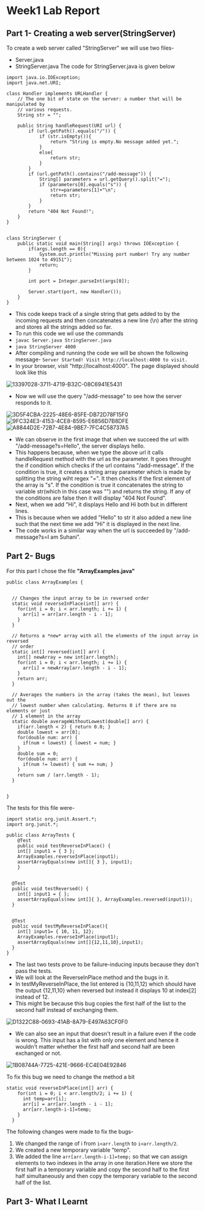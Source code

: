 # Week1 Lab Report

## Part 1- Creating a web server(StringServer)


To create a web server called "StringServer" we will use two files-
- Server.java
- StringServer.java
The code for StringServer.java is given below
```
import java.io.IOException;
import java.net.URI;

class Handler implements URLHandler {
    // The one bit of state on the server: a number that will be manipulated by
    // various requests.
    String str = "";

    public String handleRequest(URI url) {
        if (url.getPath().equals("/")) {
            if (str.isEmpty()){
                return "String is empty.No message added yet.";
            }
            else{
                return str;
            }
        }
        if (url.getPath().contains("/add-message")) {
            String[] parameters = url.getQuery().split("=");
            if (parameters[0].equals("s")) {
                str+=parameters[1]+"\n";
                return str;
            }
        }
        return "404 Not Found!";
    }
}


class StringServer {
    public static void main(String[] args) throws IOException {
        if(args.length == 0){
            System.out.println("Missing port number! Try any number between 1024 to 49151");
            return;
        }

        int port = Integer.parseInt(args[0]);

        Server.start(port, new Handler());
    }
}
```


- This code keeps track of a single string that gets added to by the incoming requests and then concatenates a new line (\n) after the string and stores all the strings added so far.
- To run this code we wil use the commands
- `javac Server.java StringServer.java`
- `java StringServer 4000`
- After compiling and running the code we will be shown the following message-
       `Server Started! Visit http://localhost:4000 to visit.`
- In your browser, visit "http://localhost:4000". The page displayed should look like this


![13397028-3711-4719-B32C-08C6941E5431](https://user-images.githubusercontent.com/122580828/215579612-2a8d3c8c-65ce-4715-b0b7-865d76882e0d.jpeg)


- Now we will use the query "/add-message" to see how the server responds to it.



![3D5F4CBA-2225-48E6-85FE-DB72D78F15F0](https://user-images.githubusercontent.com/122580828/215591939-aa6e9fba-c74c-4d87-89a7-d9a0817cb844.jpeg)
![9FC324E3-4153-4CE8-8595-E6856D7B8DFE](https://user-images.githubusercontent.com/122580828/215591942-a2c3b245-e185-418a-8a4e-7ae6e8bbb346.jpeg)
![A8844D2E-72B7-4E84-9BE7-7FC4C58737A5](https://user-images.githubusercontent.com/122580828/215591943-434f9f2e-6acb-45c9-8f4c-5c597135cb70.jpeg)

- We can observe in the first image that when we succeed the url with "/add-message?s=Hello", the server displays hello.
- This happens because, when we type the above url it calls handleRequest method with the url as the parameter. It goes throught the if condition which checks if the url contains "/add-message". If the condition is true, it creates a string array parameter which is made by splitting the string wiht regex "=". It then checks if the first element of the array is "s". If the condition is true it concatenates the string to variable str(which in this case was "") and returns the string. If any of the conditions are false then it will display "404 Not Found".
- Next, when we add "Hi", it displays Hello and Hi both but in different lines.
- This is because when we added "Hello" to str it also added a new line such that the next time we add "Hi" it is displayed in the next line.
- The code works in a similar way when the url is succeeded by "/add-message?s=I am Suhani".




## Part 2- Bugs

For this part I chose the file **"ArrayExamples.java"**
```
public class ArrayExamples {

  
  // Changes the input array to be in reversed order
  static void reverseInPlace(int[] arr) {
    for(int i = 0; i < arr.length; i += 1) {
      arr[i] = arr[arr.length - i - 1];
    }
  }

  // Returns a *new* array with all the elements of the input array in reversed
  // order
  static int[] reversed(int[] arr) {
    int[] newArray = new int[arr.length];
    for(int i = 0; i < arr.length; i += 1) {
      arr[i] = newArray[arr.length - i - 1];
    }
    return arr;
  }

  // Averages the numbers in the array (takes the mean), but leaves out the
  // lowest number when calculating. Returns 0 if there are no elements or just
  // 1 element in the array
  static double averageWithoutLowest(double[] arr) {
    if(arr.length < 2) { return 0.0; }
    double lowest = arr[0];
    for(double num: arr) {
      if(num < lowest) { lowest = num; }
    }
    double sum = 0;
    for(double num: arr) {
      if(num != lowest) { sum += num; }
    }
    return sum / (arr.length - 1);
  }


}
```

The tests for this file were-
```
import static org.junit.Assert.*;
import org.junit.*;

public class ArrayTests {
	@Test 
	public void testReverseInPlace() {
    int[] input1 = { 3 };
    ArrayExamples.reverseInPlace(input1);
    assertArrayEquals(new int[]{ 3 }, input1);
	}


  @Test
  public void testReversed() {
    int[] input1 = { };
    assertArrayEquals(new int[]{ }, ArrayExamples.reversed(input1));
  }


  @Test
  public void testMyReverseInPlace(){
    int[] input1= { 10, 11, 12};
    ArrayExamples.reverseInPlace(input1);
    assertArrayEquals(new int[]{12,11,10},input1);
  }
}
```
- The last two tests prove to be failure-inducing inputs because they don't pass the tests.
- We will look at the ReverseInPlace method and the bugs in it.
- In testMyReverseInPlace, the list entered is {10,11,12) which should have the output {12,11,10} when reversed but instead it displays 10 at index[2] instead of 12.
- This might be because this bug copies the first half of the list to the second half instead of exchanging them.

![D1322C88-0693-41AB-8A79-E497A63CF0F0](https://user-images.githubusercontent.com/122580828/215614937-506c7a6a-58ee-4cf5-ac8b-d089138ef811.jpeg)

- We can also see an input that doesn't result in a failure even if the code is wrong. This input has a list with only one element and hence it wouldn't matter whether the first half and second half are been exchanged or not.


![1B08744A-7725-421E-9666-EC4E04E92846](https://user-images.githubusercontent.com/122580828/215615620-fcd5032d-4327-4ccb-9717-aa8161b6b318.jpeg)

To fix this bug we need to change the method a bit

```
static void reverseInPlace(int[] arr) {
    for(int i = 0; i < arr.length/2; i += 1) {
      int temp=arr[i];
      arr[i] = arr[arr.length - i - 1];
      arr[arr.length-i-1]=temp;
    }
  }
```
The following changes were made to fix the bugs-
1. We changed the range of i from `i<arr.length` to `i<arr.length/2`.
2. We created a new temporary variable "temp".
3. We added the line `arr[arr.length-i-1]=temp;` so that we can assign elements to two indexes in the array in one iteration.Here we store the first half in a temporary variable and copy the second half to the first half simultaneously and then copy the temporary variable to the second half of the list.


## Part 3- What I Learnt
